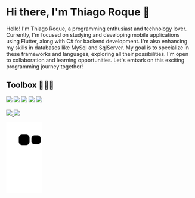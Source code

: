 <h1>Hi there, I'm Thiago Roque 🤖</h1>
<p>
  Hello! I'm Thiago Roque, a programming enthusiast and technology lover. Currently, I'm focused on studying and developing mobile applications using Flutter, along with C# for backend development. I'm also enhancing my skills in databases like MySql and SqlServer. My goal is to specialize in these frameworks and languages, exploring all their possibilities. I'm open to collaboration and learning opportunities. Let's embark on this exciting programming journey together!
</p>
<h2>Toolbox 👨🏽‍💻</h2>
<div>
  <img src="https://cdn.jsdelivr.net/gh/devicons/devicon/icons/flutter/flutter-original.svg" height=50px/>  <img src="https://cdn.jsdelivr.net/gh/devicons/devicon/icons/csharp/csharp-original.svg" height=50px/>  <img src="https://cdn.jsdelivr.net/gh/devicons/devicon/icons/microsoftsqlserver/microsoftsqlserver-plain-wordmark.svg" height=50px/>   <img src="https://cdn.jsdelivr.net/gh/devicons/devicon/icons/mysql/mysql-plain-wordmark.svg" height=50px/>   <img src="https://cdn.jsdelivr.net/gh/devicons/devicon/icons/git/git-original-wordmark.svg" height=50px/>
</div>
<br>
<div>
  <a href="https://github.com/Thiago2807">
  <img height="180em" src="https://github-readme-stats.vercel.app/api/top-langs/?username=Thiago2807&layout=compact&langs_count=7&theme=dark"/>
  <img height="180em" src="https://github-readme-stats.vercel.app/api?username=Thiago2807&show_icons=true&theme=dark&include_all_commits=true&count_private=true"/>
</div>


![Snake animation](https://github.com/Thiago2807/Thiago2807/blob/output/github-contribution-grid-snake.svg)
